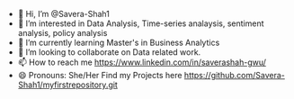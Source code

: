 - 👋 Hi, I’m @Savera-Shah1
- 👀 I’m interested in Data Analysis, Time-series analaysis, sentiment analysis, policy analysis
- 🌱 I’m currently learning Master's in Business Analytics
- 💞️ I’m looking to collaborate on Data related work.
- 📫 How to reach me https://www.linkedin.com/in/saverashah-gwu/
- 😄 Pronouns: She/Her
Find my Projects here https://github.com/Savera-Shah1/myfirstrepository.git

<!---
Savera-Shah1/Savera-Shah1 is a ✨ special ✨ repository because its `README.md` (this file) appears on your GitHub profile.
You can click the Preview link to take a look at your changes.
--->

